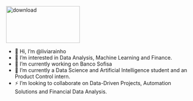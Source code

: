 <img src="https://github.com/user-attachments/assets/ef0e62be-0c88-4d9c-9bf3-443ee079fd2a" alt="download" width="200" height="100">

- 👋 Hi, I’m @liviarainho
- 👀 I’m interested in Data Analysis, Machine Learning and Finance. 
- 🔭 I’m currently working on Banco Sofisa
- 🌱 I’m currently a Data Science and Artificial Intelligence student and an Product Control intern.
- ⚡ I’m looking to collaborate on Data-Driven Projects, Automation Solutions and Financial Data Analysis.

<!---
liviarainho/liviarainho is a ✨ special ✨ repository because its `README.md` (this file) appears on your GitHub profile.
You can click the Preview link to take a look at your changes.
--->

